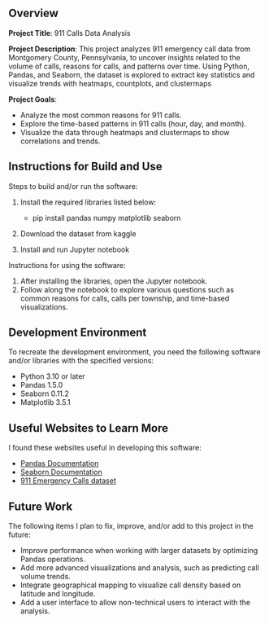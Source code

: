 ## Overview

**Project Title**:
911 Calls Data Analysis

**Project Description**:
This project analyzes 911 emergency call data from Montgomery County, Pennsylvania, to uncover insights related to the volume of calls, reasons for calls, and patterns over time. Using Python, Pandas, and Seaborn, the dataset is explored to extract key statistics and visualize trends with heatmaps, countplots, and clustermaps

**Project Goals**:
* Analyze the most common reasons for 911 calls.
* Explore the time-based patterns in 911 calls (hour, day, and month).
* Visualize the data through heatmaps and clustermaps to show correlations and trends.

## Instructions for Build and Use

Steps to build and/or run the software:

1. Install the required libraries listed below:

    * pip install pandas numpy matplotlib seaborn  
2. Download the dataset from kaggle
3. Install and run Jupyter notebook

Instructions for using the software:

1. After installing the libraries, open the Jupyter notebook.
2. Follow along the notebook to explore various questions such as common reasons for calls, calls per township, and time-based visualizations.


## Development Environment 

To recreate the development environment, you need the following software and/or libraries with the specified versions:

* Python 3.10 or later
* Pandas 1.5.0
* Seaborn 0.11.2
* Matplotlib 3.5.1

## Useful Websites to Learn More

I found these websites useful in developing this software:

* [Pandas Documentation](https://pandas.pydata.org/docs/)
* [Seaborn Documentation](https://seaborn.pydata.org/)
* [911 Emergency Calls dataset](https://www.kaggle.com/datasets/mchirico/montcoalert)

## Future Work

The following items I plan to fix, improve, and/or add to this project in the future:

* Improve performance when working with larger datasets by optimizing Pandas operations.
* Add more advanced visualizations and analysis, such as predicting call volume trends.
* Integrate geographical mapping to visualize call density based on latitude and longitude.
* Add a user interface to allow non-technical users to interact with the analysis.
